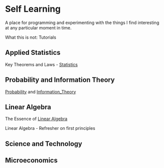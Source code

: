 # Self Learning

A place for programming and experimenting with the things I find interesting at any particular moment in time. 

What this is not: Tutorials

## Applied Statistics

Key Theorems and Laws - [Statistics](Statistics)

## Probability and Information Theory

[Probability](Probability) and [Information_Theory](Information_Theory)

## Linear Algebra

The Essence of [Linear Algebra](Linear_Algebra)

Linear Algebra - Refresher on first principles

## Science and Technology 

## Microeconomics

